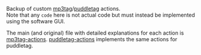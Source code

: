 Backup of custom [mp3tag](https://www.mp3tag.de/en/)/[puddletag](https://github.com/puddletag/puddletag) actions.   
Note that any `code` here is not actual code but must instead be implemented using the software GUI.

The main (and original) file with detailed explanations for each action is [mp3tag-actions](https://github.com/seal224/tagging-actions/blob/main/mp3tag-actions.md). [puddletag-actions](https://github.com/seal224/tagging-actions/blob/main/puddletag-actions.md) implements the same actions for puddletag.
